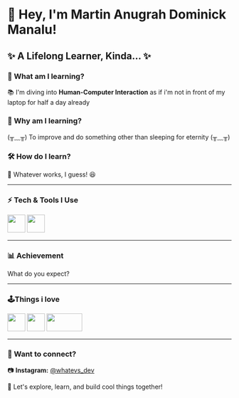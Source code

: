 # 👋 Hey, I'm Martin Anugrah Dominick Manalu!  

## ✨ A Lifelong Learner, Kinda... ✨  

### 📖 What am I learning?  
📚 I'm diving into **Human-Computer Interaction** as if i'm not in front of my laptop for half a day already

### 🤔 Why am I learning?  
(╥﹏╥) To improve and do something other than sleeping for eternity (╥﹏╥)

### 🛠️ How do I learn?  
🎯 Whatever works, I guess! 😆  

---

### ⚡ Tech & Tools I Use  
<img src="https://cdn.jsdelivr.net/gh/devicons/devicon/icons/github/github-original.svg" width="40" height="40"/>  
<img src="https://cdn.jsdelivr.net/gh/devicons/devicon/icons/php/php-original.svg" width="40" height="40"/>

---

### 📊 Achievement
What do you expect?

---

### 🕹️Things i love
<img src="https://upload.wikimedia.org/wikipedia/commons/0/05/PlayStation_logo.svg" width="40" height="40"/>
<img src="https://upload.wikimedia.org/wikipedia/commons/8/87/Xbox_logo.svg" width="40" height="40"/>
<img src="https://upload.wikimedia.org/wikipedia/commons/0/0d/Nintendo.svg" width="80" height="40"/>

---

### 💬 Want to connect?  
📷 **Instagram:** [@whatevs_dev](https://www.instagram.com/whatevs_dev?igsh=eHV6dG81OXllMnR2)  

🚀 Let's explore, learn, and build cool things together!  
